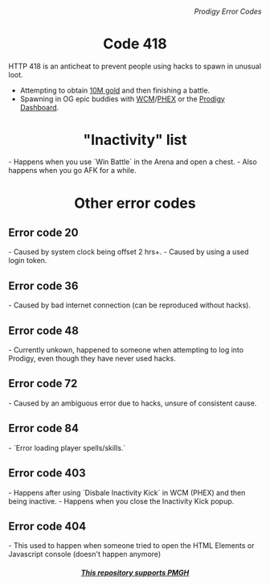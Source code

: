 <h6 align = "right">Prodigy Error Codes</h6>

<h1 align = "center">Code 418</h1>

HTTP 418 is an anticheat to prevent people using hacks to spawn in unusual loot.
- Attempting to obtain <a href = "https://github.com/Prodigy-Hacking/ProdigyMathGameHacking/commit/08e3866c92b4e158d97369784461a698383e2ce1">10M gold</a>  and then finishing a battle.
- Spawning in OG epic buddies with <a href = "https://github.com/Prodigy-Hacking/ProdigyMathGameHacking/tree/master/willsCheatMenu">WCM</a>/[PHEX](https://github.com/Prodigy-Hacking/ProdigyMathGameHacking/tree/master/PHEx) or the [Prodigy Dashboard](https://prodigy-dashboard.hostedposted.com).

<h1 align = "center">"Inactivity" list</h1>
- Happens when you use `Win Battle` in the Arena and open a chest.
- Also happens when you go AFK for a while.

<h1 align = "center">Other error codes</h1>

<h2 align = "left">Error code 20</h2>
- Caused by system clock being offset 2 hrs+.
- Caused by using a used login token.

<h2 align = "left">Error code 36</h2>
- Caused by bad internet connection (can be reproduced without hacks).

<h2 align = "left">Error code 48</h2>
- Currently unkown, happened to someone when attempting to log into Prodigy, even though they have never used hacks.

<h2 align = "left">Error code 72</h2>
- Caused by an ambiguous error due to hacks, unsure of consistent cause.

<h2 align = "left">Error code 84</h2>
- `Error loading player spells/skills.`

<h2 align = "left">Error code 403</h2>
- Happens after using `Disbale Inactivity Kick` in WCM (PHEX) and then being inactive.
- Happens when you close the Inactivity Kick popup.

<h2 align = "left">Error code 404</h2>
- This used to happen when someone tried to open the HTML Elements or Javascript console (doesn't happen anymore)


<h5 align = "center"> <i> <a href = "https://github.com/Prodigy-Hacking/ProdigyMathGameHacking">This repository supports PMGH</a> </i> </h5>
